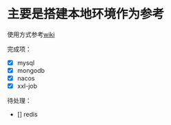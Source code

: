 # 主要是搭建本地环境作为参考
使用方式参考[wiki](https://github.com/github-sunpiaoliang/docker-compose/wiki/%E4%BD%BF%E7%94%A8%E6%96%B9%E5%BC%8F)


完成项：
   - [x] mysql
   - [x] mongodb
   - [x] nacos
   - [x] xxl-job
   
待处理：
   - [] redis 